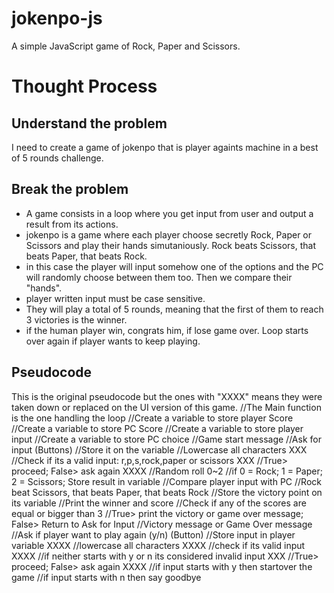# jokenpo-js
A simple JavaScript game of Rock, Paper and Scissors.

# Thought Process
## Understand the problem
I need to create a game of jokenpo that is player againts machine in a best of 5 rounds challenge.
## Break the problem
- A game consists in a loop where you get input from user and output a result from its actions.
- jokenpo is a game where each player choose secretly Rock, Paper or Scissors and play their hands simutaniously. Rock beats Scissors, that beats Paper, that beats Rock.
- in this case the player will input somehow one of the options and the PC will randomly choose between them too. Then we compare their "hands".
- player written input must be case sensitive.
- They will play a total of 5 rounds, meaning that the first of them to reach 3 victories is the winner.
- if the human player win, congrats him, if lose game over. Loop starts over again if player wants to keep playing.
## Pseudocode
This is the original pseudocode but the ones with "XXXX" means they were taken down or replaced on the UI version of this game.
    //The Main function is the one handling the loop
    //Create a variable to store player Score
    //Create a variable to store PC Score
    //Create a variable to store player input
    //Create a variable to store PC choice
    //Game start message
    //Ask for input (Buttons)
    //Store it on the variable
    //Lowercase all characters XXX
    //Check if its a valid input: r,p,s,rock,paper or scissors XXX
    //True> proceed; False> ask again XXXX
    //Random roll 0~2
    //if 0 = Rock; 1 = Paper; 2 = Scissors; Store result in variable
    //Compare player input with PC
    //Rock beat Scissors, that beats Paper, that beats Rock
    //Store the victory point on its variable
    //Print the winner and score
    //Check if any of the scores are equal or bigger than 3
    //True> print the victory or game over message; False> Return to Ask for Input
    //Victory message or Game Over message
    //Ask if player want to play again (y/n) (Button)
    //Store input in player variable XXXX
    //lowercase all characters XXXX
    //check if its valid input XXXX
    //if neither starts with y or n its considered invalid input XXX
    //True> proceed; False> ask again XXXX
    //if input starts with y then startover the game
    //if input starts with n then say goodbye